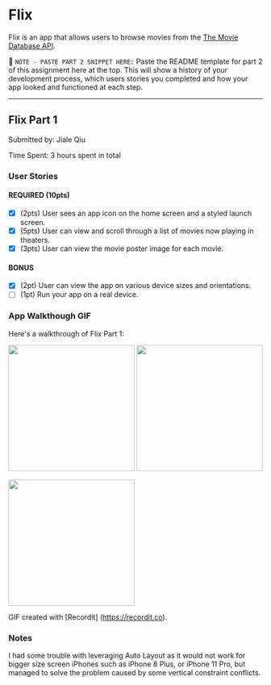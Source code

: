 # Flix

Flix is an app that allows users to browse movies from the [The Movie Database API](http://docs.themoviedb.apiary.io/#).

📝 `NOTE - PASTE PART 2 SNIPPET HERE:` Paste the README template for part 2 of this assignment here at the top. This will show a history of your development process, which users stories you completed and how your app looked and functioned at each step.

---

## Flix Part 1

Submitted by: Jiale Qiu

Time Spent: 3 hours spent in total

### User Stories

#### REQUIRED (10pts)
- [X] (2pts) User sees an app icon on the home screen and a styled launch screen.
- [X] (5pts) User can view and scroll through a list of movies now playing in theaters.
- [X] (3pts) User can view the movie poster image for each movie.

#### BONUS
- [X] (2pt) User can view the app on various device sizes and orientations.
- [ ] (1pt) Run your app on a real device.

### App Walkthough GIF

Here's a walkthrough of Flix Part 1:

<img src="http://g.recordit.co/TgCZdUSio6.gif" width=250>
<img src="https://recordit.co/DKJiF30NrT.gif" width=250>

<img src="http://g.recordit.co/vXGhQEL4m1.gif" width=250> <br>

GIF created with [Recordit] (https://recordit.co).

### Notes
I had some trouble with leveraging Auto Layout as it would not work for bigger size screen iPhones such as iPhone 8 Plus, or iPhone 11 Pro, but managed to solve the problem caused by some vertical constraint conflicts.
